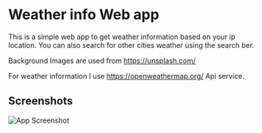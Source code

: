 
# Weather info Web app

This is a simple web app to get weather information based on your ip location. You can also search for other cities weather using the search ber. 

Background Images are used from https://unsplash.com/

For weather information I use https://openweathermap.org/ Api service.

## Screenshots

![App Screenshot](https://user-images.githubusercontent.com/62834469/229358759-717df1b5-1e32-4ccf-84fc-ca37011f4c0e.png)
